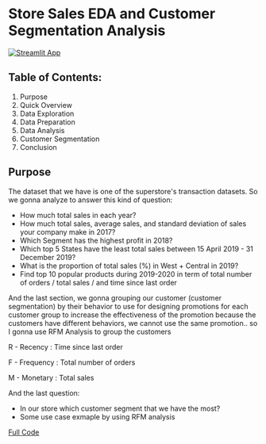 # **Store Sales EDA and Customer Segmentation Analysis**
[![Streamlit App](https://static.streamlit.io/badges/streamlit_badge_black_white.svg)](https://syunar-22-02-store-sales-analysis-customer-segmentat-app-32yy9b.streamlitapp.com/)
## Table of Contents:
1. Purpose
2. Quick Overview
3. Data Exploration
4. Data Preparation
5. Data Analysis
6. Customer Segmentation
7. Conclusion

## Purpose
The dataset that we have is one of the superstore's transaction datasets. So we gonna analyze to answer this kind of question:
- How much total sales in each year?
- How much total sales, average sales, and standard deviation of sales your company make in 2017?
- Which Segment has the highest profit in 2018?
- Which top 5 States have the least total sales between 15 April 2019 - 31 December 2019?
- What is the proportion of total sales (%) in West + Central in 2019?
- Find top 10 popular products during 2019-2020 in term of total number of orders / total sales / and time since last order

And the last section, we gonna grouping our customer (customer segmentation) by their behavior to use for designing promotions for each customer group to increase the effectiveness of the promotion because the customers have different behaviors, we cannot use the same promotion..
so I gonna use RFM Analysis to group the customers

R - Recency : Time since last order

F - Frequency : Total number of orders

M - Monetary : Total sales

And the last question:
- In our store which customer segment that we have the most?
- Some use case exmaple by using RFM analysis

[Full Code](https://github.com/syunar/22-02_Store-Sales-Analysis-Customer-Segmentation/blob/507ad6feb0f83954e9c41c94e8e5b7c3970943e1/Store%20Sales%20EDA%20and%20Customer%20Segmentation%20Analysis.ipynb)
